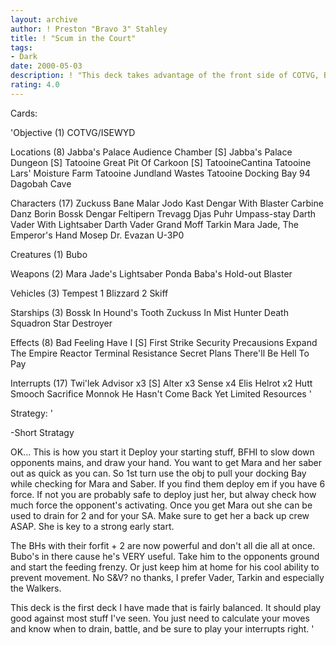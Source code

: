 ```yaml
---
layout: archive
author: ! Preston "Bravo 3" Stahley
title: ! "Scum in the Court"
tags:
- Dark
date: 2000-05-03
description: ! "This deck takes advantage of the front side of COTVG, Bounty Hunter scum, and a bit of SA."
rating: 4.0
---
```

Cards: 

'Objective (1)
COTVG/ISEWYD

Locations (8)
Jabba's Palace Audience Chamber [S]
Jabba's Palace Dungeon [S]
Tatooine Great Pit Of Carkoon [S]
TatooineCantina
Tatooine Lars' Moisture Farm
Tatooine Jundland Wastes
Tatooine Docking Bay 94
Dagobah Cave

Characters (17)
Zuckuss
Bane Malar
Jodo Kast
Dengar With Blaster Carbine
Danz Borin
Bossk
Dengar
Feltipern Trevagg
Djas Puhr
Umpass-stay
Darth Vader With Lightsaber
Darth Vader
Grand Moff Tarkin
Mara Jade, The Emperor's Hand
Mosep
Dr. Evazan
U-3P0

Creatures (1)
Bubo

Weapons (2)
Mara Jade's Lightsaber
Ponda Baba's Hold-out Blaster

Vehicles (3)
Tempest 1
Blizzard 2
Skiff

Starships (3)
Bossk In Hound's Tooth
Zuckuss In Mist Hunter
Death Squadron Star Destroyer

Effects (8)
Bad Feeling Have I  [S]
First Strike
Security Precausions
Expand The Empire
Reactor Terminal
Resistance
Secret Plans
There'll Be Hell To Pay

Interrupts (17)
Twi'lek Advisor x3  [S]
Alter x3
Sense x4
Elis Helrot x2
Hutt Smooch
Sacrifice
Monnok
He Hasn't Come Back Yet
Limited Resources '

Strategy: '

-Short Stratagy

OK... This is how you start it
Deploy your starting stuff, BFHI to slow down opponents mains, and draw your hand.  You want to get Mara and her saber out as quick as you can.  So 1st turn use the obj to pull your docking Bay while checking for Mara and Saber.  If you find them deploy em if you have 6 force.  If not you are probably safe to deploy just her, but alway check how much force the opponent's activating.  Once you get Mara out she can be used to drain for 2 and for your SA.  Make sure to get her a back up crew ASAP.  She is key to a strong early start.

The BHs with their forfit + 2 are now powerful and don't all die all at once.	Bubo's in there cause he's VERY useful.  Take him to the opponents ground and start the feeding frenzy.  Or just keep him at home for his cool ability to prevent movement.  No S&V?  no thanks, I prefer Vader, Tarkin and especially the Walkers.

This deck is the first deck I have made that is fairly balanced.  It should play good against most stuff I've seen.  You just need to calculate your moves and know when to drain, battle, and be sure to play your interrupts right. '